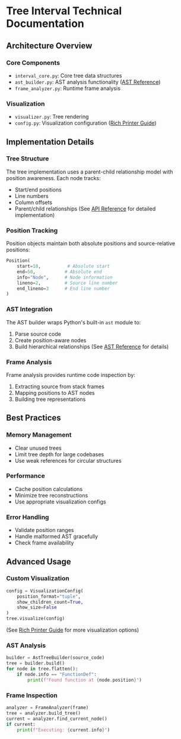 
# Tree Interval Technical Documentation

## Architecture Overview

### Core Components
- `interval_core.py`: Core tree data structures
- `ast_builder.py`: AST analysis functionality ([AST Reference](AST_REFERENCE.md))
- `frame_analyzer.py`: Runtime frame analysis

### Visualization
- `visualizer.py`: Tree rendering
- `config.py`: Visualization configuration ([Rich Printer Guide](RICH_PRINTER.md))

## Implementation Details

### Tree Structure
The tree implementation uses a parent-child relationship model with position awareness. Each node tracks:
- Start/end positions
- Line numbers
- Column offsets
- Parent/child relationships
(See [API Reference](API_REFERENCE.md) for detailed implementation)

### Position Tracking
Position objects maintain both absolute positions and source-relative positions:
```python
Position(
    start=10,          # Absolute start
    end=50,           # Absolute end
    info="Node",      # Node information
    lineno=2,         # Source line number
    end_lineno=3      # End line number
)
```

### AST Integration
The AST builder wraps Python's built-in `ast` module to:
1. Parse source code
2. Create position-aware nodes
3. Build hierarchical relationships
(See [AST Reference](AST_REFERENCE.md) for details)

### Frame Analysis
Frame analysis provides runtime code inspection by:
1. Extracting source from stack frames
2. Mapping positions to AST nodes
3. Building tree representations

## Best Practices

### Memory Management
- Clear unused trees
- Limit tree depth for large codebases
- Use weak references for circular structures

### Performance
- Cache position calculations
- Minimize tree reconstructions
- Use appropriate visualization configs

### Error Handling
- Validate position ranges
- Handle malformed AST gracefully
- Check frame availability

## Advanced Usage

### Custom Visualization
```python
config = VisualizationConfig(
    position_format="tuple",
    show_children_count=True,
    show_size=False
)
tree.visualize(config)
```
(See [Rich Printer Guide](RICH_PRINTER.md) for more visualization options)

### AST Analysis
```python
builder = AstTreeBuilder(source_code)
tree = builder.build()
for node in tree.flatten():
    if node.info == "FunctionDef":
        print(f"Found function at {node.position}")
```

### Frame Inspection
```python
analyzer = FrameAnalyzer(frame)
tree = analyzer.build_tree()
current = analyzer.find_current_node()
if current:
    print(f"Executing: {current.info}")
```
